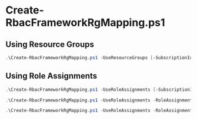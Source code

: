 # Create-RbacFrameworkRgMapping.ps1

## Using Resource Groups
```powershell
.\Create-RbacFrameworkRgMapping.ps1 -UseResourceGroups [-SubscriptionId <string>] -OutputFileName <string>
```
## Using Role Assignments
```powershell
.\Create-RbacFrameworkRgMapping.ps1 -UseRoleAssignments [-SubscriptionId <string>] -OutputFileName <string>
```
```powershell
.\Create-RbacFrameworkRgMapping.ps1 -UseRoleAssignments -RoleAssignments <PSRoleAssignment[]> -OutputFileName <string>
```
```powershell
.\Create-RbacFrameworkRgMapping.ps1 -UseRoleAssignments -RoleAssignmentsFile <string> -OutputFileName <string>
```
